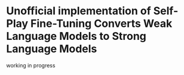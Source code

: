 # Unofficial implementation of Self-Play Fine-Tuning Converts Weak Language Models to Strong Language Models

working in progress

